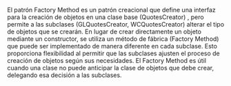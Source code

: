 El patrón Factory Method es un patrón creacional que define una interfaz para la creación de objetos en una clase base (QuotesCreator) , pero permite a las subclases (GLQuotesCreator, WCQuotesCreator) alterar el tipo de objetos que se crearán. En lugar de crear directamente un objeto mediante un constructor, se utiliza un método de fábrica (Factory Method) que puede ser implementado de manera diferente en cada subclase. Esto proporciona flexibilidad al permitir que las subclases ajusten el proceso de creación de objetos según sus necesidades. El Factory Method es útil cuando una clase no puede anticipar la clase de objetos que debe crear, delegando esa decisión a las subclases.
